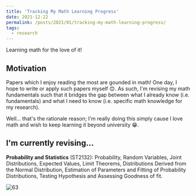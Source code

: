 ```yaml
---
title: 'Tracking My Math Learning Progress'
date: 2021-12-22
permalink: /posts/2021/01/tracking-my-math-learning-progress/
tags:
  - research
---
```

Learning math for the love of it!

## Motivation
<!-- interest -->
<!-- intellectual stimulation that's hard to describe. elegance, nice to see it's application in research, nice to ground research in first principles. -->
<!-- really, just doing this for the love of it. realise i tend to overanalyse things || my decisions, thus in this spirit, wanna tone it down a little bit, and do things for the love of it! -->

<!-- Papers which I enjoy reading the most are grounded in math! One day, I hope to write || apply one myself :) Good to bring up my fundamentals such that it bridges the gap between what I know and what I need to know -->
Papers which I enjoy reading the most are gounded in math! One day, I hope to write or apply such papers myself 😊. As such, I'm revising my math fundamentals such that it bridges the gap between what I already know (i.e. fundamentals) and what I need to know (i.e. specific math knowledge for my research).

Well... that's the rationale reason; I'm really doing this simply cause I love math and wish to keep learning it beyond university 😁.

<!-- ## Topics which I wish to cover
- Probability and Statistics (ST2132)
- A-Level H2 Mathematics
- Linear Algebra II (MA2101) -->

<!-- Possibly find A level math tuition after covering a-level h2 math? -->

## I'm currently revising...
**Probability and Statistics** (ST2132): Probability, Random Variables, Joint Distributions, Expected Values, Limit Theorems, Distributions Derived from the Normal Distribution, Estimation of Parameters and Fitting of Probability Distributions, Testing Hypothesis and Assessing Goodness of fit.

![63](https://progress-bar.dev/63)
